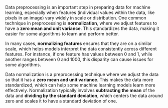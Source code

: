 Data preprocessing is an important step in preparing data for machine learning, especially when features (individual values within the data, like pixels in an image) vary widely in scale or distribution. One common technique in preprocessing is **normalization**, where we adjust features to have a **zero mean and unit variance**. This standardizes the data, making it easier for some algorithms to learn and perform better.

In many cases, **normalizing features** ensures that they are on a similar scale, which helps models interpret the data consistently across different features. For instance, if one feature has values between 0 and 1, while another ranges between 0 and 1000, this disparity can cause issues for some algorithms.

Data normalization is a preprocessing technique where we adjust the data so that it has a **zero mean and unit variance**. This makes the data more standardized, which can help some machine learning models learn more effectively. Normalization typically involves **subtracting the mean** of the data and **dividing by the standard deviation**, which centers the data around zero and scales it to have a standard deviation of one.
